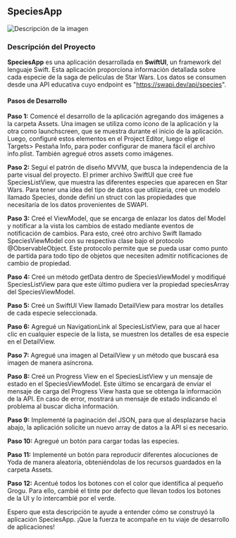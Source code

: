 ## SpeciesApp

 <image src="https://ibb.co/q54ygsB" alt="Descripción de la imagen">


### Descripción del Proyecto 

**SpeciesApp** es una aplicación desarrollada en **SwiftUI**, un framework del lenguaje Swift. Esta aplicación proporciona información detallada sobre cada especie de la saga de películas de Star Wars. Los datos se consumen desde una API educativa cuyo endpoint es "https://swapi.dev/api/species". 

#### Pasos de Desarrollo

**Paso 1:** Comencé el desarrollo de la aplicación agregando dos imágenes a la carpeta Assets. Una imagen se utiliza como ícono de la aplicación y la otra como launchscreen, que se muestra durante el inicio de la aplicación. Luego, configuré estos elementos en el Project Editor, luego elige el Targets> Pestaña Info, para poder configurar de manera fácil el archivo info.plist. También agregué otros assets como imágenes.

**Paso 2:** Seguí el patrón de diseño MVVM, que busca la independencia de la parte visual del proyecto. El primer archivo SwiftUI que creé fue SpeciesListView, que muestra las diferentes especies que aparecen en Star Wars. Para tener una idea del tipo de datos que utilizaría, creé un modelo llamado Species, donde definí un struct con las propiedades que necesitaría de los datos provenientes de SWAPI.

**Paso 3:** Creé el ViewModel, que se encarga de enlazar los datos del Model y notificar a la vista los cambios de estado mediante eventos de notificación de cambios. Para esto, creé otro archivo Swift llamado SpeciesViewModel con su respectiva clase bajo el protocolo @ObservableObject. Este protocolo permite que se pueda usar como punto de partida para todo tipo de objetos que necesiten admitir notificaciones de cambio de propiedad.

**Paso 4:** Creé un método getData dentro de SpeciesViewModel y modifiqué SpeciesListView para que este último pudiera ver la propiedad speciesArray del SpeciesViewModel.

**Paso 5:** Creé un SwiftUI View llamado DetailView para mostrar los detalles de cada especie seleccionada.

**Paso 6:** Agregué un NavigationLink al SpeciesListView, para que al hacer clic en cualquier especie de la lista, se muestren los detalles de esa especie en el DetailView.

**Paso 7:** Agregué una imagen al DetailView y un método que buscará esa imagen de manera asíncrona.

**Paso 8:** Creé un Progress View en el SpeciesListView y un mensaje de estado en el SpeciesViewModel. Este último se encargará de enviar el mensaje de carga del Progress View hasta que se obtenga la información de la API. En caso de error, mostrará un mensaje de estado indicando el problema al buscar dicha información.

**Paso 9:** Implementé la paginación del JSON, para que al desplazarse hacia abajo, la aplicación solicite un nuevo array de datos a la API si es necesario.

**Paso 10:** Agregué un botón para cargar todas las especies.

**Paso 11:** Implementé un botón para reproducir diferentes alocuciones de Yoda de manera aleatoria, obteniéndolas de los recursos guardados en la carpeta Assets.

**Paso 12:** Acentué todos los botones con el color que identifica al pequeño Grogu. Para ello, cambié el tinte por defecto que llevan todos los botones de la UI y lo intercambié por el verde.

Espero que esta descripción te ayude a entender cómo se construyó la aplicación SpeciesApp. ¡Que la fuerza te acompañe en tu viaje de desarrollo de aplicaciones!
